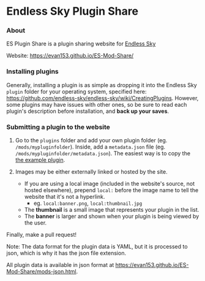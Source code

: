 # Endless Sky Plugin Share

### About
ES Plugin Share is a plugin sharing website for [Endless Sky](http://endless-sky.github.io/)

Website: https://evan153.github.io/ES-Mod-Share/

### Installing plugins
Generally, installing a plugin is as simple as dropping it into the Endless Sky `plugin` folder for your operating system, specified here: https://github.com/endless-sky/endless-sky/wiki/CreatingPlugins.
However, some plugins may have issues with other ones, so be sure to read each plugin's description before installation, and **back up your saves**.

### Submitting a plugin to the website
1. Go to the `plugins` folder and add your own plugin folder (eg. `/mods/mypluginfolder`). Inside, add a `metadata.json` file (eg. `/mods/mypluginfolder/metadata.json`). The easiest way is to copy the [the example plugin](https://github.com/evan153/ES-Mod-Share/tree/gh-pages/mods/mod-example-title).

2. Images may be either externally linked or hosted by the site.
    - If you are using a local image (included in the website's source, not hosted elsewhere), prepend `local:` before the image name to tell the website that it's not a hyperlink.
        - eg. `local:banner.png`, `local:thumbnail.jpg`
    - The **thumbnail** is a small image that represents your plugin in the list. 
    - The **banner** is larger and shown when your plugin is being viewed by the user.

Finally, make a pull request!

Note: The data format for the plugin data is YAML, but it is processed to json, which is why it has the json file extension.

All plugin data is available in json format at https://evan153.github.io/ES-Mod-Share/mods-json.html.
